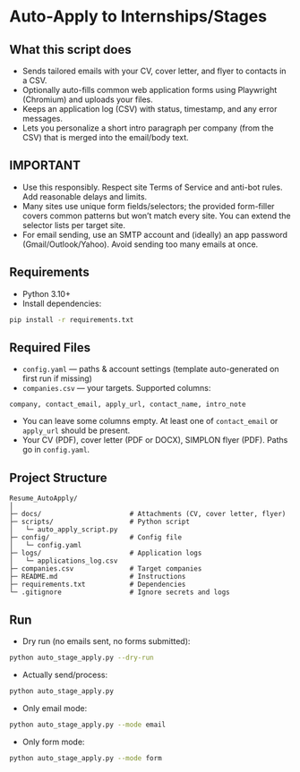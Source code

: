 # Auto-Apply to Internships/Stages

## What this script does

* Sends tailored emails with your CV, cover letter, and flyer to contacts in a CSV.
* Optionally auto-fills common web application forms using Playwright (Chromium) and uploads your files.
* Keeps an application log (CSV) with status, timestamp, and any error messages.
* Lets you personalize a short intro paragraph per company (from the CSV) that is merged into the email/body text.

## IMPORTANT

* Use this responsibly. Respect site Terms of Service and anti-bot rules. Add reasonable delays and limits.
* Many sites use unique form fields/selectors; the provided form-filler covers common patterns but won’t match every site. You can extend the selector lists per target site.
* For email sending, use an SMTP account and (ideally) an app password (Gmail/Outlook/Yahoo). Avoid sending too many emails at once.

## Requirements

* Python 3.10+
* Install dependencies:

```bash
pip install -r requirements.txt
```

## Required Files

* `config.yaml` — paths & account settings (template auto-generated on first run if missing)
* `companies.csv` — your targets. Supported columns:

```
company, contact_email, apply_url, contact_name, intro_note
```

* You can leave some columns empty. At least one of `contact_email` or `apply_url` should be present.
* Your CV (PDF), cover letter (PDF or DOCX), SIMPLON flyer (PDF). Paths go in `config.yaml`.

## Project Structure

```
Resume_AutoApply/
│
├─ docs/                      # Attachments (CV, cover letter, flyer)
├─ scripts/                   # Python script
│   └─ auto_apply_script.py
├─ config/                    # Config file
│   └─ config.yaml
├─ logs/                      # Application logs
│   └─ applications_log.csv
├─ companies.csv              # Target companies
├─ README.md                  # Instructions
├─ requirements.txt           # Dependencies
└─ .gitignore                 # Ignore secrets and logs
```

## Run

* Dry run (no emails sent, no forms submitted):

```bash
python auto_stage_apply.py --dry-run
```

* Actually send/process:

```bash
python auto_stage_apply.py
```

* Only email mode:

```bash
python auto_stage_apply.py --mode email
```

* Only form mode:

```bash
python auto_stage_apply.py --mode form
```
